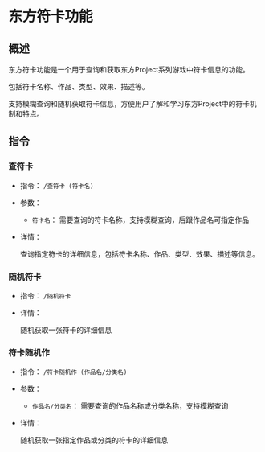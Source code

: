 # 东方符卡功能

## 概述

东方符卡功能是一个用于查询和获取东方Project系列游戏中符卡信息的功能。

包括符卡名称、作品、类型、效果、描述等。

支持模糊查询和随机获取符卡信息，方便用户了解和学习东方Project中的符卡机制和特点。

## 指令

### 查符卡

- 指令： `/查符卡 (符卡名)`

- 参数：

  - `符卡名`： 需要查询的符卡名称，支持模糊查询，后跟作品名可指定作品

- 详情：

  查询指定符卡的详细信息，包括符卡名称、作品、类型、效果、描述等信息。

### 随机符卡

- 指令： `/随机符卡`

- 详情：

  随机获取一张符卡的详细信息

### 符卡随机作

- 指令： `/符卡随机作 (作品名/分类名)`

- 参数：

  - `作品名/分类名`： 需要查询的作品名称或分类名称，支持模糊查询

- 详情：

  随机获取一张指定作品或分类的符卡的详细信息
